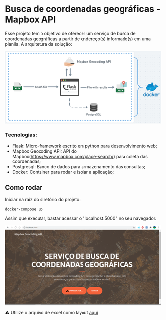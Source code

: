 # Busca de coordenadas geográficas - Mapbox API
 
Esse projeto tem o objetivo de oferecer um serviço de busca de coordenadas geográficas a partir de endereço(s) informado(s) em uma planila. A arquitetura da solução:

![Project_img](img/project_diagram.png)

### Tecnologias:

- Flask: Micro-framework escrito em python para desenvolvimento web;
- Mapbox Geocoding API: API do Mapbox(https://www.mapbox.com/place-search/) para coleta das coordenadas;
- Postgresql: Banco de dados para armazenamento das consultas;
- Docker: Container para rodar e isolar a aplicação;

## Como rodar

Iniciar na raiz do diretório do projeto:

```bash
docker-compose up
```
Assim que executar, bastar acessar o "localhost:5000" no seu navegador.

![print_web](img/print_web.png)

⚠️ Utilize o arquivo de excel como layout [aqui](file/)




